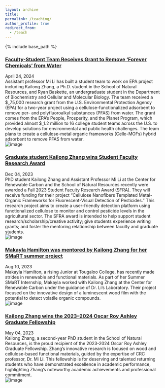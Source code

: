 ```yaml
---
layout: archive
title: 
permalink: /teaching/
author_profile: true
redirect_from:
  - /teach
---
```


{% include base_path %}


### [Faculty-Student Team Receives Grant to Remove ‘Forever Chemicals’ from Water](https://utianews.tennessee.edu/school-of-natural-resources-team-receives-grant-to-remove-forever-chemicals-from-water/)
April 24, 2024  
Assistant professor Mi Li has built a student team to work on EPA project including Kailong Zhang, a Ph.D. student in the School of Natural Resources, and Ryan Baskette, an undergraduate student in the Department of Biochemistry and Cellular and Molecular Biology. The team received a $_75,000 research grant from the U.S. Environmental Protection Agency (EPA) for a two-year project using a cellulose-functionalized adsorbent to remove per- and polyfluoroalkyl substances (PFAS) from water. The grant comes from the EPA’s People, Prosperity, and the Planet Program, which provided almost $_1.2 million to 16 college student teams across the U.S. to develop solutions for environmental and public health challenges. The team plans to create a cellulose-metal organic frameworks (Cello-MOFs) hybrid adsorbent to remove PFAS from water.  
![image](https://kailongzh.github.io/files/EPA3P.jpg)




### [Graduate student Kailong Zhang wins Student Faculty Research Award](https://crc.tennessee.edu/asst-prof-mi-li-and-graduate-student-kailong-zhang-win-student-faculty-research-award/)
Dec 04, 2023  
PhD student Kailong Zhang and Assistant Professor Mi Li at the Center for Renewable Carbon and the School of Natural Resources recently were awarded a Fall 2023 Student Faculty Research Award (SFRA). They will receive funding for their project “Cellulose Nanofibers Templated Metal-Organic Frameworks for Fluorescent-Visual Detection of Pesticides.” This research project aims to create a user-friendly detection platform using functionalized cellulose to monitor and control pesticide levels in the agricultural sector. The SFRA award is intended to help support student research/scholarship/creative activity; give students experience writing grants; and foster the mentoring relationship between faculty and graduate students.  
![image](https://kailongzh.github.io/files/Mi_Kailong.png)



      
### [Makayla Hamilton was mentored by Kailong Zhang for her SMaRT summer project](https://crc.tennessee.edu/smart-interns-complete-summer-projects/)
Aug 10, 2023  
Makayla Hamilton, a rising Junior at Tougaloo College, has recently made strides in renewable and functional materials. As part of her Summer SMaRT Internship, Makayla worked with Kailong Zhang at the Center for Renewable Carbon under the guidance of Dr. Li’s Laboratory. Their project focused on the innovative design of a luminescent wood film with the potential to detect volatile organic compounds.  
![image](https://kailongzh.github.io/files/MakaylaMentor.jpg)



      
### [Kailong Zhang wins the 2023–2024 Oscar Roy Ashley Graduate Fellowship](https://crc.tennessee.edu/crc-phd-student-kailong-zhang-wins-the-2023-2024-oscar-roy-ashley-graduate-fellowship-under-direction-of-prof-li/)
May 04, 2023   
Kailong Zhang, a second-year PhD student in the School of Natural Resources, is the proud recipient of the 2023-2024 Oscar Roy Ashley Graduate Fellowship. Zhang’s innovative research is focused on wood and cellulose-based functional materials, guided by the expertise of CRC professor, Dr. Mi Li. This fellowship is for deserving and talented returning students who have demonstrated excellence in academic performance, highlighting Zhang’s noteworthy academic achievements and professional commitment.  
![image](https://kailongzh.github.io/files/kailong.jpg)






